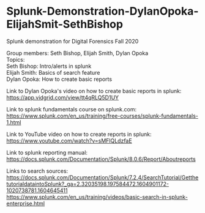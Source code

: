 # Splunk-Demonstration-DylanOpoka-ElijahSmit-SethBishop
Splunk demonstration for Digital Forensics Fall 2020

Group members: Seth Bishop, Elijah Smith, Dylan Opoka  
Topics:    
Seth Bishop: Intro/alerts in splunk  
Elijah Smith: Basics of search feature  
Dylan Opoka: How to create basic reports  

Link to Dylan Opoka's video on how to create basic reports in splunk:
https://app.vidgrid.com/view/tt4qRLQ5D1UY

Link to splunk fundamentals course on splunk.com:
https://www.splunk.com/en_us/training/free-courses/splunk-fundamentals-1.html

Link to YouTube video on how to create reports in splunk:
https://www.youtube.com/watch?v=sMFlQLdzfaE

Link to splunk reporting manual:
https://docs.splunk.com/Documentation/Splunk/8.0.6/Report/Aboutreports


Links to search sources: https://docs.splunk.com/Documentation/Splunk/7.2.4/SearchTutorial/GetthetutorialdataintoSplunk?_ga=2.32035198.197584472.1604901172-1020738781.1604645411  https://www.splunk.com/en_us/training/videos/basic-search-in-splunk-enterprise.html



